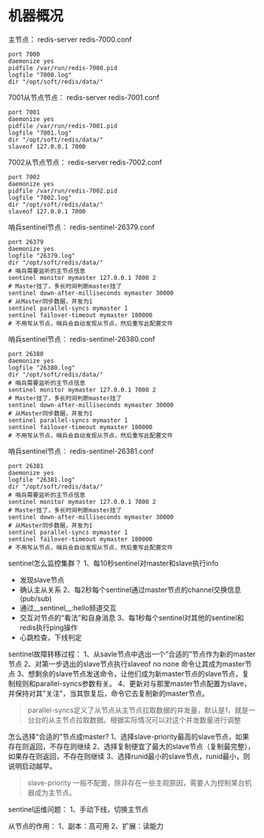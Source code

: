 # 机器概况

主节点： redis-server redis-7000.conf
```shell
port 7000
daemonize yes
pidfile /var/run/redis-7000.pid
logfile "7000.log"
dir "/opt/soft/redis/data/"
```

7001从节点节点： redis-server redis-7001.conf
```shell
port 7001
daemonize yes
pidfile /var/run/redis-7001.pid
logfile "7001.log"
dir "/opt/soft/redis/data/"
slaveof 127.0.0.1 7000
```

7002从节点节点： redis-server redis-7002.conf
```shell
port 7002
daemonize yes
pidfile /var/run/redis-7002.pid
logfile "7002.log"
dir "/opt/soft/redis/data/"
slaveof 127.0.0.1 7000
```

哨兵sentinel节点： redis-sentinel-26379.conf
```shell
port 26379
daemonize yes
logfile "26379.log"
dir "/opt/soft/redis/data/"
# 哨兵需要监听的主节点信息
sentinel monitor mymaster 127.0.0.1 7000 2
# Master挂了，多长时间判断master挂了
sentinel down-after-milliseconds mymaster 30000
# 从Master同步数据，并发为1
sentinel parallel-syncs mymaster 1
sentinel failover-timeout mymaster 180000
# 不用写从节点，哨兵会自动发现从节点，然后重写此配置文件
```

哨兵sentinel节点： redis-sentinel-26380.conf
```shell
port 26380
daemonize yes
logfile "26380.log"
dir "/opt/soft/redis/data/"
# 哨兵需要监听的主节点信息
sentinel monitor mymaster 127.0.0.1 7000 2
# Master挂了，多长时间判断master挂了
sentinel down-after-milliseconds mymaster 30000
# 从Master同步数据，并发为1
sentinel parallel-syncs mymaster 1
sentinel failover-timeout mymaster 180000
# 不用写从节点，哨兵会自动发现从节点，然后重写此配置文件
```

哨兵sentinel节点： redis-sentinel-26381.conf
```shell
port 26381
daemonize yes
logfile "26381.log"
dir "/opt/soft/redis/data/"
# 哨兵需要监听的主节点信息
sentinel monitor mymaster 127.0.0.1 7000 2
# Master挂了，多长时间判断master挂了
sentinel down-after-milliseconds mymaster 30000
# 从Master同步数据，并发为1
sentinel parallel-syncs mymaster 1
sentinel failover-timeout mymaster 180000
# 不用写从节点，哨兵会自动发现从节点，然后重写此配置文件
```

sentinel怎么监控集群？
1、每10秒sentinel对master和slave执行info
- 发现slave节点
- 确认主从关系
2、每2秒每个sentinel通过master节点的channel交换信息(pub/sub)
- 通过__sentinel__:hello频道交互
- 交互对节点的“看法”和自身消息
3、每1秒每个sentinel对其他的sentinel和redis执行ping操作
- 心跳检查，下线判定

sentinel故障转移过程：
1、从savle节点中选出一个“合适的”节点作为新的master节点
2、对第一步选出的slave节点执行slaveof no none 命令让其成为master节点
3、想剩余的slave节点发送命令，让他们成为新master节点的slave节点，复制规则和parallel-syncs参数有关。
4、更新对与那里master节点配置为slave，并保持对其"关注"，当其恢复后，命令它去复制新的master节点。
> parallel-syncs定义了从节点从主节点拉取数据的并发量，默认是1，就是一台台的从主节点拉取数据。根据实际情况可以对这个并发数量进行调整

怎么选择“合适的”节点成master?
1、选择slave-priority最高的slave节点，如果存在则返回，不存在则继续
2、选择复制便宜了最大的slave节点（复制最完整），如果存在则返回，不存在则继续
3、选择runid最小的slave节点，runid最小，则说明启动越早。
> slave-priority 一般不配置，除非存在一些主观原因，需要人为控制某台机器成为主节点。

sentinel运维问题：
1、手动下线，切换主节点

从节点的作用：
1、副本：高可用
2、扩展：读能力



